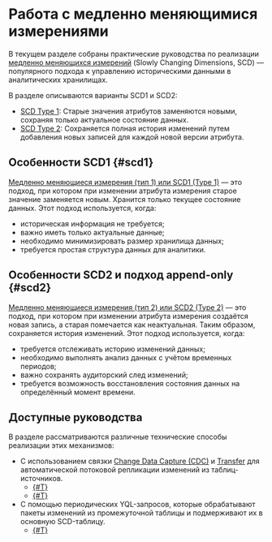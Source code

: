 # Работа с медленно меняющимися измерениями

В текущем разделе собраны практические руководства по реализации [медленно меняющихся измерений](https://ru.wikipedia.org/wiki/Медленно_меняющееся_измерение) (Slowly Changing Dimensions, SCD) — популярного подхода к управлению историческими данными в аналитических хранилищах.

В разделе описываются варианты SCD1 и SCD2:

* [SCD Type 1](#scd1): Cтарые значения атрибутов заменяются новыми, сохраняя только актуальное состояние данных.
* [SCD Type 2](#scd2): Cохраняется полная история изменений путем добавления новых записей для каждой новой версии атрибута.
  
## Особенности SCD1 {#scd1}

[Медленно меняющиеся измерения (тип 1) или SCD1 (Type 1)](https://ru.wikipedia.org/wiki/Медленно_меняющееся_измерение#Тип_1) — это подход, при котором при изменении атрибута измерения старое значение заменяется новым. Хранится только текущее состояние данных. Этот подход используется, когда:

- историческая информация не требуется;
- важно иметь только актуальные данные;
- необходимо минимизировать размер хранилища данных;
- требуется простая структура данных для аналитики.

## Особенности SCD2 и подход append-only {#scd2}

[Медленно меняющиеся измерения (тип 2) или SCD2 (Type 2)](https://ru.wikipedia.org/wiki/Медленно_меняющееся_измерение#Тип_2) — это подход, при котором при изменении атрибута измерения создаётся новая запись, а старая помечается как неактуальная. Таким образом, сохраняется история изменений. Этот подход используется, когда:

- требуется отслеживать историю изменений данных;
- необходимо выполнять анализ данных с учётом временных периодов;
- важно сохранять аудиторский след изменений;
- требуется возможность восстановления состояния данных на определённый момент времени.

## Доступные руководства

В разделе рассматриваются различные технические способы реализации этих механизмов:

* С использованием связки [Change Data Capture (CDC)](../../../concepts/cdc.md) и [Transfer](../../../concepts/transfer.md) для автоматической потоковой репликации изменений из таблиц-источников.
    * [{#T}](scd1-transfer.md)
    * [{#T}](scd2-transfer.md)
* С помощью периодических YQL-запросов, которые обрабатывают пакеты изменений из промежуточной таблицы и подмерживают их в основную SCD-таблицу.
    * [{#T}](scd2-merge.md)